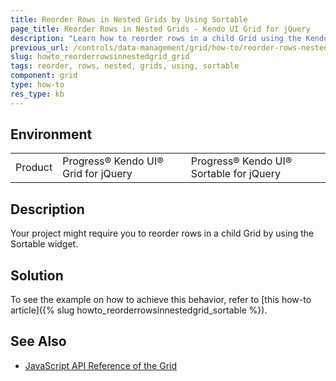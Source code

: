```yaml
---
title: Reorder Rows in Nested Grids by Using Sortable
page_title: Reorder Rows in Nested Grids - Kendo UI Grid for jQuery
description: "Learn how to reorder rows in a child Grid using the Kendo UI Sortable widget."
previous_url: /controls/data-management/grid/how-to/reorder-rows-nested-grids, /controls/data-management/grid/how-to/Editing/reorder-rows-nested-grids
slug: howto_reorderrowsinnestedgrid_grid
tags: reorder, rows, nested, grids, using, sortable
component: grid
type: how-to
res_type: kb
---
```


## Environment

<table>
	<tbody>
		<tr>
			<td>Product</td>
			<td>Progress® Kendo UI® Grid for jQuery</td>
			<td>Progress® Kendo UI® Sortable for jQuery</td>
		</tr>
	</tbody>
</table>

## Description

Your project might require you to reorder rows in a child Grid by using the Sortable widget.

## Solution

To see the example on how to achieve this behavior, refer to [this how-to article]({% slug howto_reorderrowsinnestedgrid_sortable %}).

## See Also

* [JavaScript API Reference of the Grid](/api/javascript/ui/grid)
